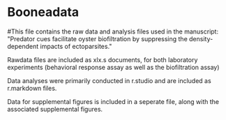 # Booneadata

#This file contains the raw data and analysis files used in the manuscript: "Predator cues facilitate oyster biofiltration by suppressing the density-dependent impacts of ectoparsites."

Rawdata files are included as xlx.s documents, for both laboratory experiments (behavioral response assay as well as the biofiltration assay)

Data analyses were primarily conducted in r.studio and are included as r.markdown files.

Data for supplemental figures is included in a seperate file, along with the associated supplemental figures.
